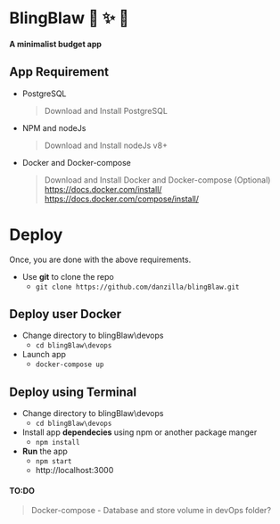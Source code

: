 # BlingBlaw  :green_heart: :sparkles: :tada:
#### A minimalist budget app

## App Requirement
- PostgreSQL
	> Download and Install PostgreSQL
- NPM and nodeJs
	> Download and Install nodeJs v8+
- Docker and Docker-compose 
	> Download and Install Docker and Docker-compose (Optional)
	> https://docs.docker.com/install/
	> https://docs.docker.com/compose/install/

# Deploy 
Once, you are done with the above requirements.
- Use **git** to clone the repo
	* `git clone https://github.com/danzilla/blingBlaw.git`

## Deploy user Docker
- Change directory to blingBlaw\devops
	* `cd blingBlaw\devops`
- Launch app
	* `docker-compose up`

## Deploy using Terminal
- Change directory to blingBlaw\devops
	* `cd blingBlaw\devops`
- Install app **dependecies** using npm or another package manger
	* `npm install`
- **Run** the app
	* `npm start`
	* http://localhost:3000



#### TO:DO
> Docker-compose - Database and store volume in devOps folder? 
